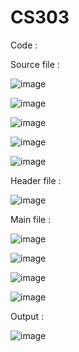 # CS303

Code :


Source file :

![image](https://user-images.githubusercontent.com/90852420/196599351-3fd102f9-8517-4f54-8f13-7d67fd2ac214.png)

![image](https://user-images.githubusercontent.com/90852420/196599012-968dc659-dafd-4214-a46f-7f812e2363c7.png)

![image](https://user-images.githubusercontent.com/90852420/192159249-30dd88a8-718d-41db-957a-b4d7a0306ac8.png)

![image](https://user-images.githubusercontent.com/90852420/192159266-5c9287e8-06c3-40e7-b1ed-4edfa28ed3de.png)

![image](https://user-images.githubusercontent.com/90852420/192159288-74c062cc-623c-4624-9541-ae99f844f78c.png)

Header file :

![image](https://user-images.githubusercontent.com/90852420/192159165-84eed5fd-b15b-4496-8df1-e4bb4d28b444.png)

Main file : 

![image](https://user-images.githubusercontent.com/90852420/196599452-b597b995-d612-4574-9924-aae834fb53b1.png)

![image](https://user-images.githubusercontent.com/90852420/196599531-23d35e84-cef3-401f-9861-5403fce11416.png)

![image](https://user-images.githubusercontent.com/90852420/192159194-7d6617ad-16cc-4e85-bc2d-b80ce0192103.png)

![image](https://user-images.githubusercontent.com/90852420/192159213-81af6faf-e81c-4c59-932d-f02363878dda.png)

Output :

![image](https://user-images.githubusercontent.com/90852420/192159106-7fbc65cb-7030-4231-9701-98bba5af072b.png)
 

